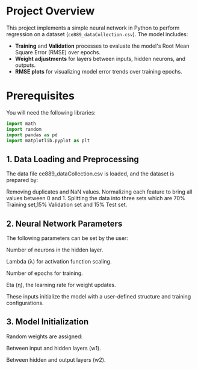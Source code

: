 # Project Overview
This project implements a simple neural network in Python to perform regression on a dataset (`ce889_dataCollection.csv`). The model includes:
- **Training** and **Validation** processes to evaluate the model's Root Mean Square Error (RMSE) over epochs.
- **Weight adjustments** for layers between inputs, hidden neurons, and outputs.
- **RMSE plots** for visualizing model error trends over training epochs.

# Prerequisites
You will need the following libraries:
```python
import math
import random
import pandas as pd
import matplotlib.pyplot as plt
```

## 1. Data Loading and Preprocessing
The data file ce889_dataCollection.csv is loaded, and the dataset is prepared by:

Removing duplicates and NaN values.
Normalizing each feature to bring all values between 0 and 1.
Splitting the data into three sets which are 70% Training set,15% Validation set and 15% Test set.

## 2. Neural Network Parameters
The following parameters can be set by the user:

Number of neurons in the hidden layer.

Lambda (λ) for activation function scaling.

Number of epochs for training.

Eta (η), the learning rate for weight updates.

These inputs initialize the model with a user-defined structure and training configurations.

## 3. Model Initialization
   
Random weights are assigned:

Between input and hidden layers (w1).

Between hidden and output layers (w2).




